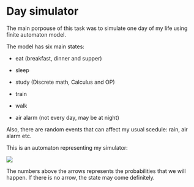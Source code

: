 # Day simulator

The main porpouse of this task was to simulate one day of my life using finite automaton model.

The model has six main states:

- eat (breakfast, dinner and supper)

- sleep

- study (Discrete math, Calculus and OP)

- train

- walk 

- air alarm (not every day, may be at night)

Also, there are random events that can affect my usual scedule: rain, air alarm etc.

This is an automaton representing my simulator:

![](https://drive.google.com/uc?export=view&amp;id=1toOwliIvuqz77oQpyzP_-s58ka5GFRNU)

The numbers above the arrows represents the probabilities that we will happen. If there is no arrow, the state may come definitely.





